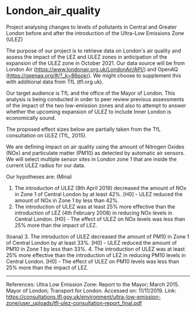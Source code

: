 # London_air_quality
Project analysing changes to levels of pollutants in Central and Greater London before and after the introduction of the Ultra-Low Emissions Zone (ULEZ)

The purpose of our project is to retrieve data on London's air quality and assess the impact of the LEZ and ULEZ zones in anticipation of the expansion of the ULEZ zone in October 2021. Our data source will be from London Air (https://www.londonair.org.uk/LondonAir/API/) and OpenAQ (https://openaq.org/#/?_k=86pokr). We might choose to supplement this with additional data from TfL (tfl.org.uk). 

Our target audience is TfL and the office of the Mayor of London. This analysis is being conducted in order to peer review previous assessments of the impact of the two low-emission zones and also to attempt to answer whether the upcoming expansion of ULEZ to include Inner London is economically sound. 

The proposed effect sizes below are partially taken from the TfL consultation on ULEZ (TfL, 2015).

We are defining impact on air quality using the amount of Nitrogen Oxides (NOx) and particulate matter (PM10) as detected by automatic air sensors. We will select multiple sensor sites in London zone 1 that are inside the current ULEZ radius for our data. 

Our hypotheses are:
(Mina)
1. The introducton of ULEZ (8th April 2019) decreased the amount of NOx in Zone 1 of Central London by at least 42%. 
[H0] - ULEZ reduced the amount of NOx in Zone 1 by less than 42%.
2. The introduction of ULEZ was at least 25% more effective than the introduction of LEZ (4th February 2008) in reducing NOx levels in Central London.
[H0] - The effect of ULEZ on NOx levels was less than 25% more than the impact of LEZ. 

(Ioana) 
3. The introducton of ULEZ decreased the amount of PM10 in Zone 1 of Central London by at least 33%. 
[H0] - ULEZ reduced the amount of PM10 in Zone 1 by less than 33%.
4. The introduction of ULEZ was at least 25% more effective than the introduction of LEZ in reducing PM10 levels in Central London. 
[H0] - The effect of ULEZ on PM10 levels was less than 25% more than the impact of LEZ. 


_________________________________________________________________________
References:
Ultra Low Emission Zone: Report to the Mayor; March 2015. Mayor of London; Transport for London. Accessed on: 11/11/2019. Link:
https://consultations.tfl.gov.uk/environment/ultra-low-emission-zone/user_uploads/tfl-ulez-consultation-report_final.pdf
